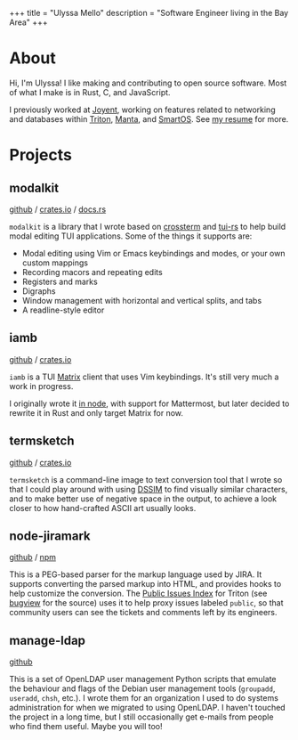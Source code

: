+++
title = "Ulyssa Mello"
description = "Software Engineer living in the Bay Area"
+++

# About

Hi, I'm Ulyssa! I like making and contributing to open source software. Most
of what I make is in Rust, C, and JavaScript.

I previously worked at [Joyent], working on features related to networking and
databases within [Triton], [Manta], and [SmartOS]. See [my resume](/resume.pdf)
for more.

# Projects

## modalkit

[github][modalkit] / [crates.io](https://crates.io/crates/modalkit) / [docs.rs](https://docs.rs/modalkit/latest/modalkit/)

`modalkit` is a library that I wrote based on [crossterm] and [tui-rs] to help
build modal editing TUI applications. Some of the things it supports are:

- Modal editing using Vim or Emacs keybindings and modes, or your own custom mappings
- Recording macors and repeating edits
- Registers and marks
- Digraphs
- Window management with horizontal and vertical splits, and tabs
- A readline-style editor

## iamb

[github][iamb] / [crates.io](https://crates.io/crates/iamb)

`iamb` is a TUI [Matrix] client that uses Vim keybindings. It's still very much a work in progress.

I originally wrote it [in node][node-iamb], with support for Mattermost, but later decided to rewrite it in Rust and only target Matrix for now.

## termsketch

[github][termsketch] / [crates.io](https://crates.io/crates/termsketch)

`termsketch` is a command-line image to text conversion tool that I wrote
so that I could play around with using [DSSIM] to find visually similar
characters, and to make better use of negative space in the output, to
achieve a look closer to how hand-crafted ASCII art usually looks.

## node-jiramark

[github][node-jiramark] / [npm](https://www.npmjs.com/package/jiramark)

This is a PEG-based parser for the markup language used by JIRA. It supports
converting the parsed markup into HTML, and provides hooks to help customize
the conversion. The [Public Issues Index] for Triton (see [bugview] for the
source) uses it to help proxy issues labeled `public`, so that community
users can see the tickets and comments left by its engineers.

## manage-ldap

[github][manage-ldap]

This is a set of OpenLDAP user management Python scripts that emulate
the behaviour and flags of the Debian user management tools (`groupadd`,
`useradd`, `chsh`, etc.). I wrote them for an organization I used to do
systems administration for when we migrated to using OpenLDAP. I haven't
touched the project in a long time, but I still occasionally get e-mails
from people who find them useful. Maybe you will too!

[iamb]: https://github.com/ulyssa/iamb
[modalkit]: https://github.com/ulyssa/modalkit
[termsketch]: https://github.com/ulyssa/termsketch
[node-jiramark]: https://github.com/TritonDataCenter/node-jiramark
[node-iamb]: https://github.com/melloc/node-iamb
[manage-ldap]: https://github.com/melloc/manage-ldap

[crossterm]: https://crates.io/crates/crossterm
[tui-rs]: https://crates.io/crates/tui

[Public Issues Index]: https://smartos.org/bugview/index.html
[bugview]: https://github.com/TritonDataCenter/bugview

[DSSIM]: https://en.wikipedia.org/wiki/Structural_similarity
[Matrix]: https://matrix.org/

[Joyent]: https://www.joyent.com/
[Triton]: https://github.com/TritonDataCenter/triton
[Manta]: https://github.com/TritonDataCenter/manta
[SmartOS]: https://github.com/TritonDataCenter/smartos-live
